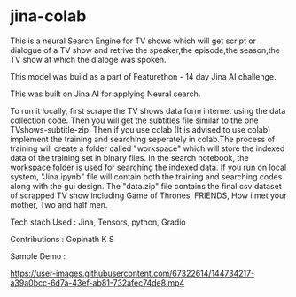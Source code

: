 # jina-colab

This is a neural Search Engine for TV shows which will get script or dialogue of a TV show and retrive the speaker,the episode,the season,the TV show at which the dialoge was spoken.

This model was build as a part of Featurethon - 14 day Jina AI challenge.

This was built on Jina AI for applying Neural search.

To run it locally, first scrape the TV shows data form internet using the data collection code. Then you will get the subtitles file similar to the one TVshows-subtitle-zip. Then if you use colab (It is advised to use colab) implement the training and searching seperately in colab.The process of training will create a folder called "workspace" which will store the indexed data of the training set in binary files. In the search notebook, the workspace folder is used for searching the indexed data. If you run on local system, "Jina.ipynb" file will contain both the training and searching codes along with the gui design. The "data.zip" file contains the final csv dataset of scrapped TV show including Game of Thrones, FRIENDS, How i met your mother, Two and half men.

Tech stach Used : Jina, Tensors, python, Gradio

Contributions : Gopinath K S

Sample Demo :



https://user-images.githubusercontent.com/67322614/144734217-a39a0bcc-6d7a-43ef-ab81-732afec74de8.mp4

